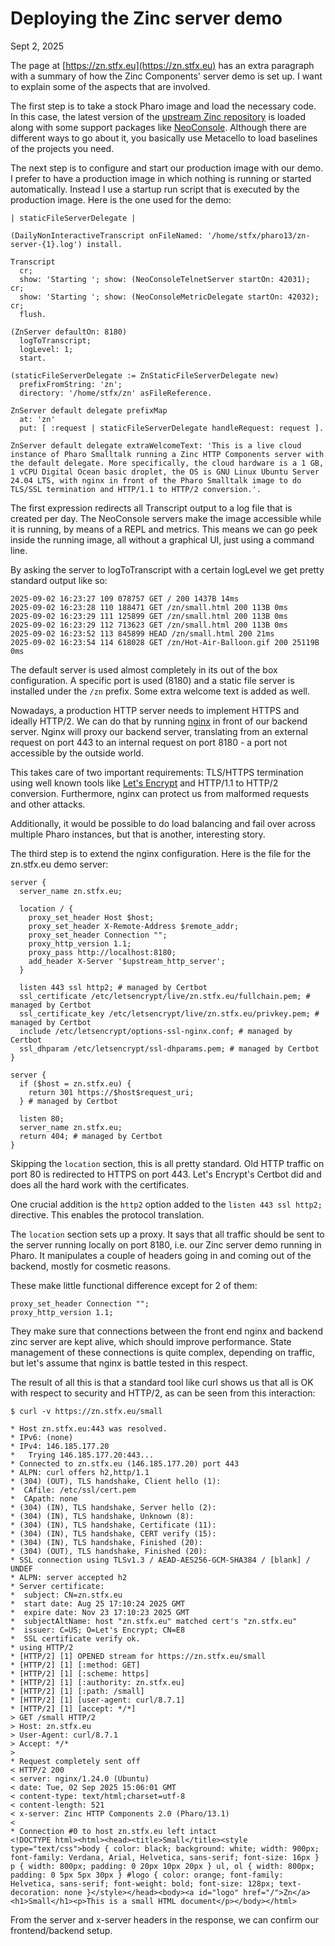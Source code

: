 # Deploying the Zinc server demo

Sept 2, 2025

The page at [https://zn.stfx.eu](https://zn.stfx.eu) has an extra paragraph with a summary
of how the Zinc Components' server demo is set up.
I want to explain some of the aspects that are involved.

The first step is to take a stock Pharo image and load the necessary code.
In this case, the latest version of the 
[upstream Zinc repository](https://github.com/svenvc/zinc) is loaded
along with some support packages like [NeoConsole](https://github.com/svenvc/NeoConsole).
Although there are different ways to go about it, 
you basically use Metacello to load baselines of the projects you need.

The next step is to configure and start our production image with our demo.
I prefer to have a production image in which nothing is running or started automatically.
Instead I use a startup run script that is executed by the production image.
Here is the one used for the demo:

```smalltalk
| staticFileServerDelegate |

(DailyNonInteractiveTranscript onFileNamed: '/home/stfx/pharo13/zn-server-{1}.log') install.

Transcript
  cr;
  show: 'Starting '; show: (NeoConsoleTelnetServer startOn: 42031); cr;
  show: 'Starting '; show: (NeoConsoleMetricDelegate startOn: 42032); cr;
  flush.

(ZnServer defaultOn: 8180)
  logToTranscript;
  logLevel: 1;
  start.

(staticFileServerDelegate := ZnStaticFileServerDelegate new)
  prefixFromString: 'zn'; 
  directory: '/home/stfx/zn' asFileReference.

ZnServer default delegate prefixMap 
  at: 'zn' 
  put: [ :request | staticFileServerDelegate handleRequest: request ].

ZnServer default delegate extraWelcomeText: 'This is a live cloud instance of Pharo Smalltalk running a Zinc HTTP Components server with the default delegate. More specifically, the cloud hardware is a 1 GB, 1 vCPU Digital Ocean basic droplet, the OS is GNU Linux Ubuntu Server 24.04 LTS, with nginx in front of the Pharo Smalltalk image to do TLS/SSL termination and HTTP/1.1 to HTTP/2 conversion.'.
```

The first expression redirects all Transcript output to a log file that is created per day.
The NeoConsole servers make the image accessible while it is running, by means of a REPL and metrics.
This means we can go peek inside the running image, all without a graphical UI, just using a command line.

By asking the server to logToTranscript with a certain logLevel we get pretty standard output like so:

```console
2025-09-02 16:23:27 109 078757 GET / 200 1437B 14ms
2025-09-02 16:23:28 110 188471 GET /zn/small.html 200 113B 0ms
2025-09-02 16:23:29 111 125899 GET /zn/small.html 200 113B 0ms
2025-09-02 16:23:29 112 713623 GET /zn/small.html 200 113B 0ms
2025-09-02 16:23:52 113 845899 HEAD /zn/small.html 200 21ms
2025-09-02 16:23:54 114 618028 GET /zn/Hot-Air-Balloon.gif 200 25119B 0ms
```

The default server is used almost completely in its out of the box configuration.
A specific port is used (8180) and a static file server is installed under the `/zn` prefix.
Some extra welcome text is added as well.

Nowadays, a production HTTP server needs to implement HTTPS and ideally HTTP/2.
We can do that by running [nginx](https://nginx.org) in front of our backend server.
Nginx will proxy our backend server, translating from an external request on port 443 to 
an internal request on port 8180 - a port not accessible by the outside world.

This takes care of two important requirements: TLS/HTTPS termination using well known tools
like [Let's Encrypt](https://letsencrypt.org) and HTTP/1.1 to HTTP/2 conversion.
Furthermore, nginx can protect us from malformed requests and other attacks.

Additionally, it would be possible to do load balancing and fail over across 
multiple Pharo instances, but that is another, interesting story.

The third step is to extend the nginx configuration.
Here is the file for the zn.stfx.eu demo server:

```nginx
server {
  server_name zn.stfx.eu;

  location / {
    proxy_set_header Host $host;
    proxy_set_header X-Remote-Address $remote_addr;
    proxy_set_header Connection "";
    proxy_http_version 1.1;
    proxy_pass http://localhost:8180;
    add_header X-Server '$upstream_http_server';
  }

  listen 443 ssl http2; # managed by Certbot
  ssl_certificate /etc/letsencrypt/live/zn.stfx.eu/fullchain.pem; # managed by Certbot
  ssl_certificate_key /etc/letsencrypt/live/zn.stfx.eu/privkey.pem; # managed by Certbot
  include /etc/letsencrypt/options-ssl-nginx.conf; # managed by Certbot
  ssl_dhparam /etc/letsencrypt/ssl-dhparams.pem; # managed by Certbot
}

server {
  if ($host = zn.stfx.eu) {
    return 301 https://$host$request_uri;
  } # managed by Certbot

  listen 80;
  server_name zn.stfx.eu;
  return 404; # managed by Certbot
}
```

Skipping the `location` section, this is all pretty standard.
Old HTTP traffic on port 80 is redirected to HTTPS on port 443.
Let's Encrypt's Certbot did and does all the hard work with the certificates.

One crucial addition is the `http2` option added to the `listen 443 ssl http2;` directive.
This enables the protocol translation.

The `location` section sets up a proxy. It says that all traffic should be sent to the server
running locally on port 8180, i.e. our Zinc server demo running in Pharo.
It manipulates a couple of headers going in and coming out of the backend,
mostly for cosmetic reasons.

These make little functional difference except for 2 of them:

```nginx
proxy_set_header Connection "";
proxy_http_version 1.1;
```

They make sure that connections between the front end nginx and backend zinc server are kept alive,
which should improve performance.
State management of these connections is quite complex, depending on traffic,
but let's assume that nginx is battle tested in this respect.

The result of all this is that a standard tool like curl shows us that all is OK
with respect to security and HTTP/2, as can be seen from this interaction:

```console
$ curl -v https://zn.stfx.eu/small                   

* Host zn.stfx.eu:443 was resolved.
* IPv6: (none)
* IPv4: 146.185.177.20
*   Trying 146.185.177.20:443...
* Connected to zn.stfx.eu (146.185.177.20) port 443
* ALPN: curl offers h2,http/1.1
* (304) (OUT), TLS handshake, Client hello (1):
*  CAfile: /etc/ssl/cert.pem
*  CApath: none
* (304) (IN), TLS handshake, Server hello (2):
* (304) (IN), TLS handshake, Unknown (8):
* (304) (IN), TLS handshake, Certificate (11):
* (304) (IN), TLS handshake, CERT verify (15):
* (304) (IN), TLS handshake, Finished (20):
* (304) (OUT), TLS handshake, Finished (20):
* SSL connection using TLSv1.3 / AEAD-AES256-GCM-SHA384 / [blank] / UNDEF
* ALPN: server accepted h2
* Server certificate:
*  subject: CN=zn.stfx.eu
*  start date: Aug 25 17:10:24 2025 GMT
*  expire date: Nov 23 17:10:23 2025 GMT
*  subjectAltName: host "zn.stfx.eu" matched cert's "zn.stfx.eu"
*  issuer: C=US; O=Let's Encrypt; CN=E8
*  SSL certificate verify ok.
* using HTTP/2
* [HTTP/2] [1] OPENED stream for https://zn.stfx.eu/small
* [HTTP/2] [1] [:method: GET]
* [HTTP/2] [1] [:scheme: https]
* [HTTP/2] [1] [:authority: zn.stfx.eu]
* [HTTP/2] [1] [:path: /small]
* [HTTP/2] [1] [user-agent: curl/8.7.1]
* [HTTP/2] [1] [accept: */*]
> GET /small HTTP/2
> Host: zn.stfx.eu
> User-Agent: curl/8.7.1
> Accept: */*
> 
* Request completely sent off
< HTTP/2 200 
< server: nginx/1.24.0 (Ubuntu)
< date: Tue, 02 Sep 2025 15:06:01 GMT
< content-type: text/html;charset=utf-8
< content-length: 521
< x-server: Zinc HTTP Components 2.0 (Pharo/13.1)
< 
* Connection #0 to host zn.stfx.eu left intact
<!DOCTYPE html><html><head><title>Small</title><style type="text/css">body { color: black; background: white; width: 900px; font-family: Verdana, Arial, Helvetica, sans-serif; font-size: 16px } p { width: 800px; padding: 0 20px 10px 20px } ul, ol { width: 800px; padding: 0 5px 5px 30px } #logo { color: orange; font-family: Helvetica, sans-serif; font-weight: bold; font-size: 128px; text-decoration: none }</style></head><body><a id="logo" href="/">Zn</a><h1>Small</h1><p>This is a small HTML document</p></body></html>
```

From the server and x-server headers in the response, we can confirm our frontend/backend setup.

